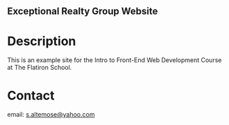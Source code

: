 Exceptional Realty Group Website
---

# Description

This is an example site for the Intro to Front-End Web Development Course at The Flatiron School.

# Contact

email: s.altemose@yahoo.com
